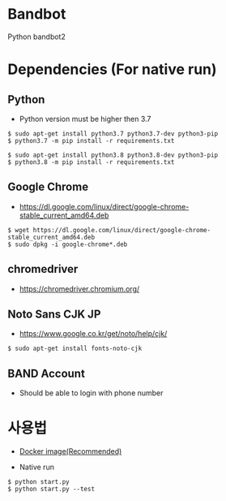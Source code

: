# Bandbot
Python bandbot2

# Dependencies (For native run)
## Python
* Python version must be higher then 3.7
```
$ sudo apt-get install python3.7 python3.7-dev python3-pip
$ python3.7 -m pip install -r requirements.txt
```
```
$ sudo apt-get install python3.8 python3.8-dev python3-pip
$ python3.8 -m pip install -r requirements.txt
```

## Google Chrome
* https://dl.google.com/linux/direct/google-chrome-stable_current_amd64.deb
```
$ wget https://dl.google.com/linux/direct/google-chrome-stable_current_amd64.deb
$ sudo dpkg -i google-chrome*.deb
```

## chromedriver
* https://chromedriver.chromium.org/

## Noto Sans CJK JP
* https://www.google.co.kr/get/noto/help/cjk/
```
$ sudo apt-get install fonts-noto-cjk
```

## BAND Account
* Should be able to login with phone number

# 사용법
* [Docker image(Recommended)](docker-bandbot)

* Native run
```
$ python start.py
$ python start.py --test
```


